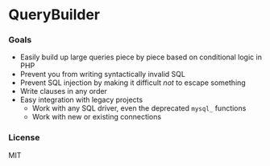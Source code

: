 # QueryBuilder #

### Goals ###

- Easily build up large queries piece by piece based on conditional logic in PHP
- Prevent you from writing syntactically invalid SQL
- Prevent SQL injection by making it difficult *not* to escape something
- Write clauses in any order
- Easy integration with legacy projects
    - Work with any SQL driver, even the deprecated `mysql_` functions
    - Work with new or existing connections

### License ###

MIT
